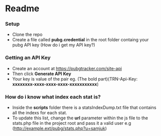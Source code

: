 # Readme
### Setup
 - Clone the repo
 - Create a file called **pubg.credential** in the root folder containg your pubg API key (How do i get my API key?)
 

 ### Getting an API Key
 - Create an account at https://pubgtracker.com/site-api
 - Then click **Generate API Key**
 - Your key is value of the pair eg. (The bold part)(TRN-Api-Key: **xxxxxxxx-xxxx-xxxx-xxxx-xxxxxxxxxxx**)

 ### How do i know what index each stat is?
 - Inside the **scripts** folder there is a statsIndexDump.txt file that contains all the indexs for each stat.
 - To update this list, change the **url** parameter within the js file to the stats.php file in the project root and pass it a valid user e.g (http://example.ext/pubg/stats.php?u=samjuk)